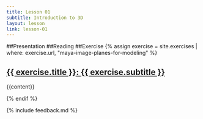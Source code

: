 ```yaml
---
title: Lesson 01
subtitle: Introduction to 3D
layout: lesson
link: lesson-01
---
```


##Presentation
##Reading
##Exercise
{% assign exercise = site.exercises | where: exercise.url, "maya-image-planes-for-modeling" %}
   <h2><a href="{{ exercise.url | prepend: site.baseurl }}"><span class="exercise-title">{{ exercise.title }}</span>: <span class="exercise-subtitle">{{ exercise.subtitle }}</span></a></h2>
   <p>{{content}}</p>
{% endif %}

{% include feedback.md %}
